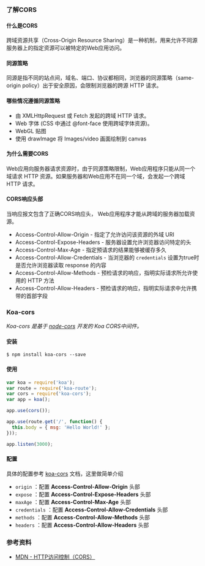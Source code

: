 ### 了解CORS

#### 什么是CORS

跨域资源共享（Cross-Origin Resource Sharing）是一种机制，用来允许不同源服务器上的指定资源可以被特定的Web应用访问。

#### 同源策略

同源是指不同的站点间，域名、端口、协议都相同，浏览器的同源策略（same-origin policy）出于安全原因，会限制浏览器的跨源 HTTP 请求。

#### 哪些情况遵循同源策略

- 由 XMLHttpRequest 或 Fetch 发起的跨域 HTTP 请求。
- Web 字体 (CSS 中通过 @font-face 使用跨域字体资源)。
- WebGL 贴图
- 使用 drawImage 将 Images/video 画面绘制到 canvas

#### 为什么需要CORS

Web应用向服务器请求资源时，由于同源策略限制，Web应用程序只能从同一个域请求 HTTP 资源。如果服务器和Web应用不在同一个域，会发起一个跨域 HTTP 请求。

#### CORS响应头部

当响应报文包含了正确CORS响应头， Web应用程序才能从跨域的服务器加载资源。

- Access-Control-Allow-Origin - 指定了允许访问该资源的外域 URI
- Access-Control-Expose-Headers - 服务器设置允许浏览器访问特定的头
- Access-Control-Max-Age - 指定预请求的结果能够被缓存多久
- Access-Control-Allow-Credentials - 当浏览器的 `credentials` 设置为true时是否允许浏览器读取 response 的内容
- Access-Control-Allow-Methods - 预检请求的响应，指明实际请求所允许使用的 HTTP 方法
- Access-Control-Allow-Headers - 预检请求的响应，指明实际请求中允许携带的首部字段

### Koa-cors

*Koa-cors 是基于 [node-cors](https://github.com/troygoode/node-cors) 开发的 Koa CORS中间件。*

#### 安装

```shell
$ npm install koa-cors --save
```

#### 使用

```js
var koa = require('koa');
var route = require('koa-route');
var cors = require('koa-cors');
var app = koa();

app.use(cors());

app.use(route.get('/', function() {
  this.body = { msg: 'Hello World!' };
}));

app.listen(3000);
```

#### 配置

具体的配置参考 [koa-cors](https://github.com/evert0n/koa-cors) 文档，这里做简单介绍

- `origin` ：配置 **Access-Control-Allow-Origin** 头部
- `expose` ：配置 **Access-Control-Expose-Headers** 头部
- `maxAge` ：配置 **Access-Control-Max-Age** 头部
- `credentials` ：配置 **Access-Control-Allow-Credentials** 头部
- `methods` ：配置 **Access-Control-Allow-Methods** 头部
- `headers` ：配置 **Access-Control-Allow-Headers**  头部



### 参考资料

- [MDN - HTTP访问控制（CORS）](https://developer.mozilla.org/zh-CN/docs/Web/HTTP/Access_control_CORS)